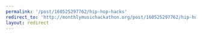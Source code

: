 ```yaml
---
permalink: '/post/160525297762/hip-hop-hacks'
redirect_to: 'http://monthlymusichackathon.org/post/160525297762/hip-hop-hacks'
layout: redirect
---
```

